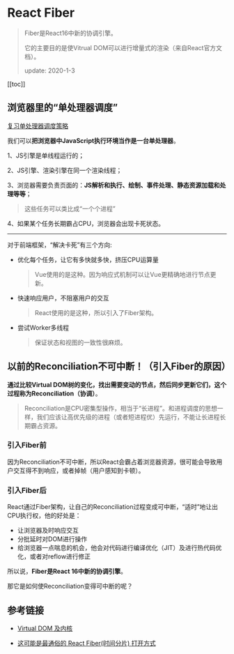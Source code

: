 # React Fiber
> Fiber是React16中新的协调引擎。
>
> 它的主要目的是使Vitrual DOM可以进行增量式的渲染（来自React官方文档）。
>
> update: 2020-1-3

[[toc]]

## 浏览器里的“单处理器调度”
[复习单处理器调度策略](./../../computeracy/scheduling-strategy/)

我们可以**把浏览器中JavaScript执行环境当作是一台单处理器**。

1、JS引擎是单线程运行的；

2、JS引擎、渲染引擎在同一个渲染线程；

3、浏览器需要负责页面的：**JS解析和执行、绘制、事件处理、静态资源加载和处理等等**；
> 这些任务可以类比成“一个个进程”

4、如果某个任务长期霸占CPU，浏览器会出现卡死状态。

---

对于前端框架，“解决卡死”有三个方向:
 - 优化每个任务，让它有多快就多快，挤压CPU运算量
    > Vue使用的是这种。因为响应式机制可以让Vue更精确地进行节点更新。

 - 快速响应用户，不阻塞用户的交互
    > React使用的是这种，所以引入了Fiber架构。

 - 尝试Worker多线程
    > 保证状态和视图的一致性很麻烦。

## 以前的Reconciliation不可中断！（引入Fiber的原因）
**通过比较Virtual DOM树的变化，找出需要变动的节点，然后同步更新它们，这个过程称为Reconciliation（协调）**。
> Reconciliation是CPU密集型操作，相当于“长进程”。和进程调度的思想一样，我们应该让高优先级的进程（或者短进程优）先运行，不能让长进程长期霸占资源。

### 引入Fiber前
因为Reconciliation不可中断，所以React会霸占着浏览器资源，很可能会导致用户交互得不到响应，或者掉帧（用户感知到卡顿）。

### 引入Fiber后
React通过Fiber架构，让自己的Reconciliation过程变成可中断，“适时”地让出CPU执行权，他的好处是：
 - 让浏览器及时响应交互
 - 分批延时对DOM进行操作
 - 给浏览器一点喘息的机会，他会对代码进行编译优化（JIT）及进行热代码优化，或者对reflow进行修正

所以说，**Fiber是React 16中新的协调引擎**。

那它是如何使Reconciliation变得可中断的呢？

## 参考链接

- [Virtual DOM 及内核](https://zh-hans.reactjs.org/docs/faq-internals.html#what-is-react-fiber)

- [这可能是最通俗的 React Fiber(时间分片) 打开方式](https://juejin.im/post/5dadc6045188255a270a0f85#heading-2)